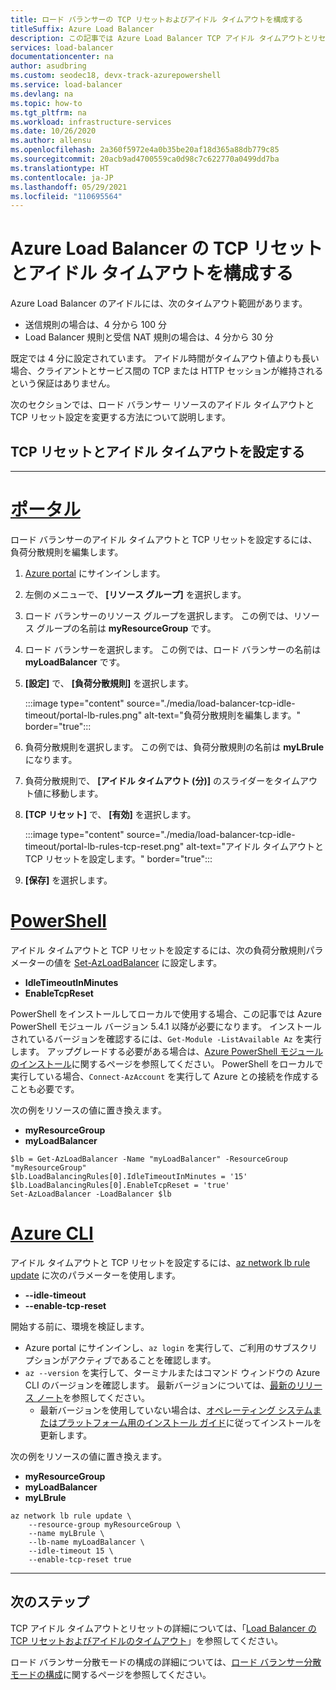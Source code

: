 ```yaml
---
title: ロード バランサーの TCP リセットおよびアイドル タイムアウトを構成する
titleSuffix: Azure Load Balancer
description: この記事では Azure Load Balancer TCP アイドル タイムアウトとリセットを構成する方法について説明します。
services: load-balancer
documentationcenter: na
author: asudbring
ms.custom: seodec18, devx-track-azurepowershell
ms.service: load-balancer
ms.devlang: na
ms.topic: how-to
ms.tgt_pltfrm: na
ms.workload: infrastructure-services
ms.date: 10/26/2020
ms.author: allensu
ms.openlocfilehash: 2a360f5972e4a0b35be20af18d365a88db779c85
ms.sourcegitcommit: 20acb9ad4700559ca0d98c7c622770a0499dd7ba
ms.translationtype: HT
ms.contentlocale: ja-JP
ms.lasthandoff: 05/29/2021
ms.locfileid: "110695564"
---
```

# <a name="configure-tcp-reset-and-idle-timeout-for-azure-load-balancer"></a>Azure Load Balancer の TCP リセットとアイドル タイムアウトを構成する

Azure Load Balancer のアイドルには、次のタイムアウト範囲があります。

* 送信規則の場合は、4 分から 100 分
* Load Balancer 規則と受信 NAT 規則の場合は、4 分から 30 分

既定では 4 分に設定されています。 アイドル時間がタイムアウト値よりも長い場合、クライアントとサービス間の TCP または HTTP セッションが維持されるという保証はありません。 

次のセクションでは、ロード バランサー リソースのアイドル タイムアウトと TCP リセット設定を変更する方法について説明します。

## <a name="set-tcp-reset-and-idle-timeout"></a>TCP リセットとアイドル タイムアウトを設定する
---
# <a name="portal"></a>[**ポータル**](#tab/tcp-reset-idle-portal)

ロード バランサーのアイドル タイムアウトと TCP リセットを設定するには、負荷分散規則を編集します。 

1. [Azure portal](https://portal.azure.com) にサインインします。

2. 左側のメニューで、 **[リソース グループ]** を選択します。

3. ロード バランサーのリソース グループを選択します。 この例では、リソース グループの名前は **myResourceGroup** です。

4. ロード バランサーを選択します。 この例では、ロード バランサーの名前は **myLoadBalancer** です。

5. **[設定]** で、 **[負荷分散規則]** を選択します。

     :::image type="content" source="./media/load-balancer-tcp-idle-timeout/portal-lb-rules.png" alt-text="負荷分散規則を編集します。" border="true":::

6. 負荷分散規則を選択します。 この例では、負荷分散規則の名前は **myLBrule** になります。

7. 負荷分散規則で、 **[アイドル タイムアウト (分)]** のスライダーをタイムアウト値に移動します。  

8. **[TCP リセット]** で、 **[有効]** を選択します。

   :::image type="content" source="./media/load-balancer-tcp-idle-timeout/portal-lb-rules-tcp-reset.png" alt-text="アイドル タイムアウトと TCP リセットを設定します。" border="true":::

9. **[保存]** を選択します。

# <a name="powershell"></a>[**PowerShell**](#tab/tcp-reset-idle-powershell)

アイドル タイムアウトと TCP リセットを設定するには、次の負荷分散規則パラメーターの値を [Set-AzLoadBalancer](/powershell/module/az.network/set-azloadbalancer) に設定します。

* **IdleTimeoutInMinutes**
* **EnableTcpReset**

PowerShell をインストールしてローカルで使用する場合、この記事では Azure PowerShell モジュール バージョン 5.4.1 以降が必要になります。 インストールされているバージョンを確認するには、`Get-Module -ListAvailable Az` を実行します。 アップグレードする必要がある場合は、[Azure PowerShell モジュールのインストール](/powershell/azure/install-Az-ps)に関するページを参照してください。 PowerShell をローカルで実行している場合、`Connect-AzAccount` を実行して Azure との接続を作成することも必要です。

次の例をリソースの値に置き換えます。

* **myResourceGroup**
* **myLoadBalancer**

```azurepowershell
$lb = Get-AzLoadBalancer -Name "myLoadBalancer" -ResourceGroup "myResourceGroup"
$lb.LoadBalancingRules[0].IdleTimeoutInMinutes = '15'
$lb.LoadBalancingRules[0].EnableTcpReset = 'true'
Set-AzLoadBalancer -LoadBalancer $lb
```

# <a name="azure-cli"></a>[**Azure CLI**](#tab/tcp-reset-idle-cli)

アイドル タイムアウトと TCP リセットを設定するには、[az network lb rule update](/cli/azure/network/lb/rule?az_network_lb_rule_update) に次のパラメーターを使用します。

* **--idle-timeout**
* **--enable-tcp-reset**

開始する前に、環境を検証します。

* Azure portal にサインインし、`az login` を実行して、ご利用のサブスクリプションがアクティブであることを確認します。
* `az --version` を実行して、ターミナルまたはコマンド ウィンドウの Azure CLI のバージョンを確認します。 最新バージョンについては、[最新のリリース ノート](/cli/azure/release-notes-azure-cli?tabs=azure-cli)を参照してください。
  * 最新バージョンを使用していない場合は、[オペレーティング システムまたはプラットフォーム用のインストール ガイド](/cli/azure/install-azure-cli)に従ってインストールを更新します。

次の例をリソースの値に置き換えます。

* **myResourceGroup**
* **myLoadBalancer**
* **myLBrule**


```azurecli
az network lb rule update \
    --resource-group myResourceGroup \
    --name myLBrule \
    --lb-name myLoadBalancer \
    --idle-timeout 15 \
    --enable-tcp-reset true
```
---
## <a name="next-steps"></a>次のステップ

TCP アイドル タイムアウトとリセットの詳細については、「[Load Balancer の TCP リセットおよびアイドルのタイムアウト](load-balancer-tcp-reset.md)」を参照してください。

ロード バランサー分散モードの構成の詳細については、[ロード バランサー分散モードの構成](load-balancer-distribution-mode.md)に関するページを参照してください。
